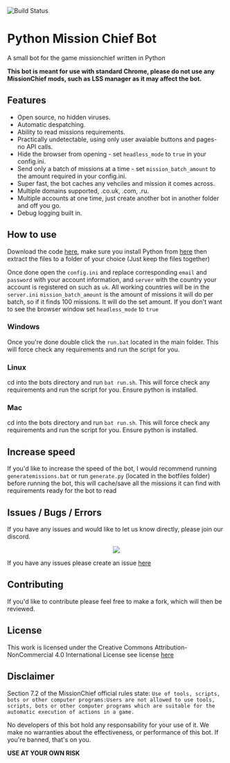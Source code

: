 ![Build Status](https://github.com/codesidian/Python-MissionChiefBot/workflows/Mission%20Chief%20Tests/badge.svg)
# Python Mission Chief Bot

A small bot for the game missionchief written in Python

**This bot is meant for use with standard Chrome, please do not use any MissionChief mods, such as LSS manager as it may affect the bot.**

## Features
- Open source, no hidden viruses.
- Automatic despatching.
- Ability to read missions requirements.
- Practically undetectable, using only user avaiable buttons and pages- no API calls.
- Hide the browser from opening - set `headless_mode` to `true` in your config.ini.
- Send only a batch of missions at a time - set `mission_batch_amount` to the amount required in your config.ini.
- Super fast, the bot caches any vehciles and mission it comes across.
- Multiple domains supported, .co.uk, .com, .ru.
- Multiple accounts at one time, just create another bot in another folder and off you go.
- Debug logging built in.


## How to use
Download the code [here](https://github.com/codesidian/Python-MissionChiefBot/archive/master.zip), make sure you install Python from [here](https://www.python.org/downloads/) then extract the files to a folder of your choice (Just keep the files together)

Once done open the `config.ini` and replace corresponding `email` and `password` with your account information, and `server` with the country  your account is registered on such as `uk`. All working countries will be in the `server.ini`
`mission_batch_amount` is the amount of missions it will do per batch, so if it finds 100 missions. It will do the set amount.
If you don't want to see the browser window set `headless_mode` to `true`

### Windows
Once you're done double click the `run.bat` located in the main folder. This will force check any requirements and run the script for you. 

### Linux
 cd into the bots directory and run `bat run.sh`. This will force check any requirements and run the script for you. Ensure python is installed.
 
 ### Mac
 cd into the bots directory and run `bat run.sh`. This will force check any requirements and run the script for you. Ensure python is installed.

## Increase speed
If you'd like to increase the speed of the bot, I would recommend running `generatemissions.bat` or run `generate.py` (located in the botfiles folder) before running the bot, this will cache/save all the missions it can find with requirements ready for the bot to read


## Issues / Bugs / Errors

If you have any issues and would like to let us know directly, please join our discord.
<p align="center">
  <a href="https://discord.gg/DshUEeg">
    <img src="https://discordapp.com/api/guilds/676191159638425620/widget.png?style=banner2" />
  </a>
</p>

If you have any issues please create an issue [here](https://github.com/codesidian/Python-MissionChiefBot/issues)


## Contributing

If you'd like to contribute please feel free to make a fork, which will then be reviewed.


## License
This work is licensed under the Creative Commons Attribution-NonCommercial 4.0 International License
see license [here](https://github.com/codesidian/Python-MissionChiefBot/blob/master/LICENSE.md)

## Disclaimer
Section 7.2 of the MissionChief official rules state:
`Use of tools, scripts, bots or other computer programs:Users are not allowed to use tools, scripts, bots or other computer programs which are suitable for the automatic execution of actions in a game.`

No developers of this bot hold any responsability for your use of it. We make no warranties about the effectiveness, or performance of this bot. If you're banned, that's on you. 

**USE AT YOUR OWN RISK**

